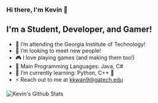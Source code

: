 ### Hi there, I'm Kevin 👋

## I'm a Student, Developer, and Gamer!
- 🐝 I’m attending the Georgia Institute of Technology!
- 👯 I’m looking to meet new people!
- 🎮 I love playing games (and making them too!)
- 📝 Main Programming Languages: Java, C#
- 🌱 I’m currently learning: Python, C++ 🤣
- ⚡ Reach out to me at [kkwan9@gatech.edu](mailto:kkwan9@gatech.edu)

<img align="left" alt="Kevin's Github Stats" src="https://github-readme-stats.vercel.app/api?username=Kevin-Kwan&count_private=true&show_icons=true&hide_border=false&cache_seconds=1800&theme=dark"/>
<!--<img align="left" alt="Kevin's Top Languages" src="https://github-readme-stats.vercel.app/api/top-langs/?username=Kevin-Kwan&count_private=true&show_icons=true&layout=compact&cache_seconds=1800&theme=dark"/>-->
